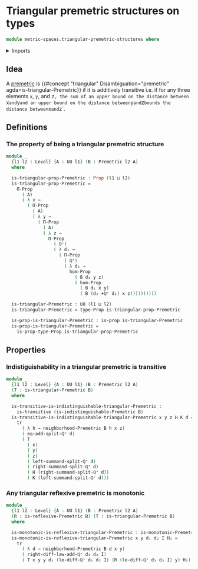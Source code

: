# Triangular premetric structures on types

```agda
module metric-spaces.triangular-premetric-structures where
```

<details><summary>Imports</summary>

```agda
open import elementary-number-theory.positive-rational-numbers

open import foundation.binary-relations
open import foundation.function-types
open import foundation.identity-types
open import foundation.propositions
open import foundation.transport-along-identifications
open import foundation.universe-levels

open import metric-spaces.monotonic-premetric-structures
open import metric-spaces.premetric-structures
open import metric-spaces.reflexive-premetric-structures
```

</details>

## Idea

A [premetric](metric-spaces.premetric-structures.md) is
{{#concept "triangular" Disambiguation="premetric" agda=is-triangular-Premetric}}
if it is additively transitive i.e. if for any three elements `x`, `y`, and
z`, the sum of an upper bound on the distance between `x`and`y`and an upper bound on the distance between`y`and`z`bounds the distance between`x`and`z`.

## Definitions

### The property of being a triangular premetric structure

```agda
module _
  {l1 l2 : Level} {A : UU l1} (B : Premetric l2 A)
  where

  is-triangular-prop-Premetric : Prop (l1 ⊔ l2)
  is-triangular-prop-Premetric =
    Π-Prop
      ( A)
      ( λ x →
        ( Π-Prop
          ( A)
          ( λ y →
            ( Π-Prop
              ( A)
              ( λ z →
                Π-Prop
                  ( ℚ⁺)
                  ( λ d₁ →
                    ( Π-Prop
                      ( ℚ⁺)
                      ( λ d₂ →
                        hom-Prop
                          ( B d₂ y z)
                          ( hom-Prop
                            ( B d₁ x y)
                            ( B (d₁ +ℚ⁺ d₂) x z))))))))))

  is-triangular-Premetric : UU (l1 ⊔ l2)
  is-triangular-Premetric = type-Prop is-triangular-prop-Premetric

  is-prop-is-triangular-Premetric : is-prop is-triangular-Premetric
  is-prop-is-triangular-Premetric =
    is-prop-type-Prop is-triangular-prop-Premetric
```

## Properties

### Indistiguishability in a triangular premetric is transitive

```agda
module _
  {l1 l2 : Level} {A : UU l1} (B : Premetric l2 A)
  (T : is-triangular-Premetric B)
  where

  is-transitive-is-indistinguishable-triangular-Premetric :
    is-transitive (is-indistinguishable-Premetric B)
  is-transitive-is-indistinguishable-triangular-Premetric x y z H K d =
    tr
      ( λ h → neighborhood-Premetric B h x z)
      ( eq-add-split-ℚ⁺ d)
      ( T
        ( x)
        ( y)
        ( z)
        ( left-summand-split-ℚ⁺ d)
        ( right-summand-split-ℚ⁺ d)
        ( H (right-summand-split-ℚ⁺ d))
        ( K (left-summand-split-ℚ⁺ d)))
```

### Any triangular reflexive premetric is monotonic

```agda
module _
  {l1 l2 : Level} {A : UU l1} (B : Premetric l2 A)
  (R : is-reflexive-Premetric B) (T : is-triangular-Premetric B)
  where

  is-monotonic-is-reflexive-triangular-Premetric : is-monotonic-Premetric B
  is-monotonic-is-reflexive-triangular-Premetric x y d₁ d₂ I H₁ =
    tr
      ( λ d → neighborhood-Premetric B d x y)
      ( right-diff-law-add-ℚ⁺ d₁ d₂ I)
      ( T x y y d₁ (le-diff-ℚ⁺ d₁ d₂ I) (R (le-diff-ℚ⁺ d₁ d₂ I) y) H₁)
```

